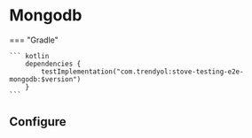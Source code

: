 # Mongodb

=== "Gradle"

    ``` kotlin
        dependencies {
            testImplementation("com.trendyol:stove-testing-e2e-mongodb:$version")
        }
    ```

## Configure

